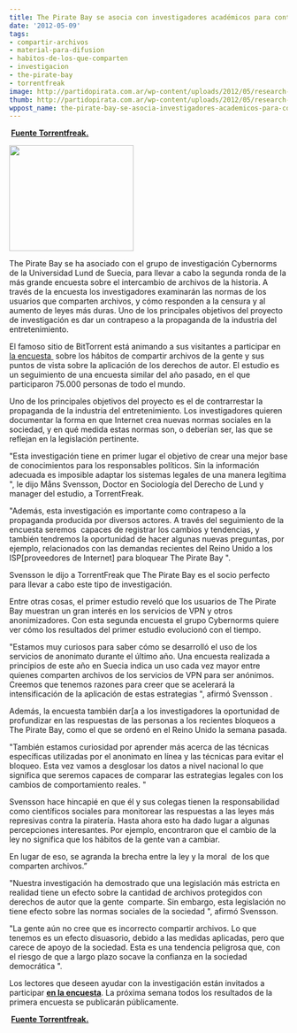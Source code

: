 ```yaml
---
title: The Pirate Bay se asocia con investigadores académicos para contrarrestar propaganda
date: '2012-05-09'
tags:
- compartir-archivos
- material-para-difusion
- habitos-de-los-que-comparten
- investigacion
- the-pirate-bay
- torrentfreak
image: http://partidopirata.com.ar/wp-content/uploads/2012/05/research-bay-2.jpg
thumb: http://partidopirata.com.ar/wp-content/uploads/2012/05/research-bay-2-150x150.jpg
wppost_name: the-pirate-bay-se-asocia-investigadores-academicos-para-contrarrestar-propaganda
---
```


<strong> <a href="https://torrentfreak.com/the-pirate-bay-partners-with-academic-researchers-to-counter-propaganda-120509/?utm_source=feedburner&amp;utm_medium=feed&amp;utm_campaign=Feed%3A+Torrentfreak+%28Torrentfreak%29&amp;hl=en" target="_blank">Fuente Torrentfreak.</a></strong>

<a href="http://partidopirata.com.ar/wp-content/uploads/2012/05/research-bay-2.jpg"><img class="size-full wp-image-4390" title="research-bay-2" src="http://partidopirata.com.ar/wp-content/uploads/2012/05/research-bay-2.jpg" alt="" width="225" height="191" /></a>


The Pirate Bay se ha asociado con el grupo de investigación Cybernorms de la Universidad Lund de Suecia, para llevar a cabo la segunda ronda de la más grande encuesta sobre el intercambio de archivos de la historia. A través de la encuesta los investigadores examinarán las normas de los usuarios que comparten archivos, y cómo responden a la censura y al aumento de leyes más duras. Uno de los principales objetivos del proyecto de investigación es dar un contrapeso a la propaganda de la industria del entretenimiento.

El famoso sitio de BitTorrent está animando a sus visitantes a participar en <a href="http://www.easyresearch.se/s.asp?WID=857326&amp;Pwd=13284173&amp;key=40746,67">la encuesta </a> sobre los hábitos de compartir archivos de la gente y sus puntos de vista sobre la aplicación de los derechos de autor. El estudio es un seguimiento de una encuesta similar del año pasado, en el que participaron 75.000 personas de todo el mundo.

Uno de los principales objetivos del proyecto es el de contrarrestar la propaganda de la industria del entretenimiento. Los investigadores quieren documentar la forma en que Internet crea nuevas normas sociales en la sociedad, y en qué medida estas normas son, o deberían ser, las que se reflejan en la legislación pertinente.

"Esta investigación tiene en primer lugar el objetivo de crear una mejor base de conocimientos para los responsables políticos. Sin la información adecuada es imposible adaptar los sistemas legales de una manera legítima ", le dijo Måns Svensson, Doctor en Sociología del Derecho de Lund y manager del estudio, a TorrentFreak.

"Además, esta investigación es importante como contrapeso a la propaganda producida por diversos actores. A través del seguimiento de la encuesta seremos  capaces de registrar los cambios y tendencias, y también tendremos la oportunidad de hacer algunas nuevas preguntas, por ejemplo, relacionados con las demandas recientes del Reino Unido a los ISP[proveedores de Internet] para bloquear The Pirate Bay ".

Svensson le dijo a TorrentFreak que The Pirate Bay es el socio perfecto para llevar a cabo este tipo de investigación.

Entre otras cosas, el primer estudio reveló que los usuarios de The Pirate Bay muestran un gran interés en los servicios de VPN y otros anonimizadores. Con esta segunda encuesta el grupo Cybernorms quiere ver cómo los resultados del primer estudio evolucionó con el tiempo.

"Estamos muy curiosos para saber cómo se desarrolló el uso de los servicios de anonimato durante el último año. Una encuesta realizada a principios de este año en Suecia indica un uso cada vez mayor entre quienes comparten archivos de los servicios de VPN para ser anónimos. Creemos que tenemos razones para creer que se acelerará la  intensificación de la aplicación de estas estrategias ", afirmó Svensson .

Además, la encuesta también dar[a a los investigadores la oportunidad de profundizar en las respuestas de las personas a los recientes bloqueos a The Pirate Bay, como el que se ordenó en el Reino Unido la semana pasada.

"También estamos curiosidad por aprender más acerca de las técnicas específicas utilizadas por el anonimato en línea y las técnicas para evitar el bloqueo. Esta vez vamos a desglosar los datos a nivel nacional lo que significa que seremos capaces de comparar las estrategias legales con los cambios de comportamiento reales. "

Svensson hace hincapié en que él y sus colegas tienen la responsabilidad como científicos sociales para monitorear las respuestas a las leyes más represivas contra la piratería. Hasta ahora esto ha dado lugar a algunas percepciones interesantes. Por ejemplo, encontraron que el cambio de la ley no significa que los hábitos de la gente van a cambiar.

En lugar de eso, se agranda la brecha entre la ley y la moral  de los que comparten archivos.”

"Nuestra investigación ha demostrado que una legislación más estricta en realidad tiene un efecto sobre la cantidad de archivos protegidos con derechos de autor que la gente  comparte. Sin embargo, esta legislación no tiene efecto sobre las normas sociales de la sociedad ", afirmó Svensson.

"La gente aún no cree que es incorrecto compartir archivos. Lo que tenemos es un efecto disuasorio, debido a las medidas aplicadas, pero que carece de apoyo de la sociedad. Esta es una tendencia peligrosa que, con el riesgo de que a largo plazo socave la confianza en la sociedad democrática ".

Los lectores que deseen ayudar con la investigación están invitados a participar <strong><a href="http://www.easyresearch.se/s.asp?WID=857326&amp;Pwd=13284173&amp;key=40746,67">en la encuesta</a></strong>. La próxima semana todos los resultados de la primera encuesta se publicarán públicamente.

<strong> <a href="https://torrentfreak.com/the-pirate-bay-partners-with-academic-researchers-to-counter-propaganda-120509/?utm_source=feedburner&amp;utm_medium=feed&amp;utm_campaign=Feed%3A+Torrentfreak+%28Torrentfreak%29&amp;hl=en" target="_blank">Fuente Torrentfreak.</a></strong>
